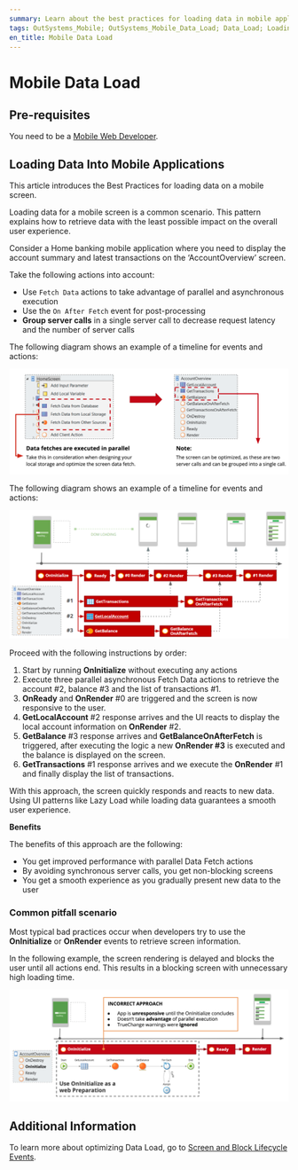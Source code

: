 ```yaml
---
summary: Learn about the best practices for loading data in mobile applications, to guarantee a better experience to your users.
tags: OutSystems_Mobile; OutSystems_Mobile_Data_Load; Data_Load; Loading_Data_on_Mobile_Apps
en_title: Mobile Data Load
---
```


# Mobile Data Load

## Pre-requisites
You need to be a [Mobile Web Developer](https://www.outsystems.com/learn/paths/1/becoming-a-mobile-developer/).

## Loading Data Into Mobile Applications

This article introduces the Best Practices for loading data on a mobile screen.

Loading data for a mobile screen is a common scenario. This pattern explains how to retrieve data with the least possible impact on the overall user experience.

Consider a Home banking mobile application where you need to display the account summary and latest transactions on the ‘AccountOverview’ screen.

Take the following actions into account:

* Use `Fetch Data` actions to take advantage of parallel and asynchronous execution
* Use the `On After Fetch` event for post-processing
* **Group server calls** in a single server call to decrease request latency and the number of server calls

The following diagram shows an example of a timeline for events and actions:

![Parallel Data Fetches](images/data-load/parallel_data_fetches.png?width=750)

The following diagram shows an example of a timeline for events and actions:

![Timeline for events and actions](images/data-load/timeline_events_actions.png?width=850)

Proceed with the following instructions by order:

1. Start by running **OnInitialize** without executing any actions
1. Execute three parallel asynchronous Fetch Data actions to retrieve the account #2, balance #3 and the list of transactions #1.
1. **OnReady** and **OnRender** #0 are triggered and the screen is now responsive to the user.
1. **GetLocalAccount** #2 response arrives and the UI reacts to display the local account information on **OnRender** #2.
1. **GetBalance** #3 response arrives and **GetBalanceOnAfterFetch** is triggered, after executing the logic a new **OnRender #3** is executed and the balance is displayed on the screen.
1. **GetTransactions** #1 response arrives and we execute the **OnRender** #1 and finally display the list of transactions.

With this approach, the screen quickly responds and reacts to new data. Using UI patterns like Lazy Load while loading data guarantees a smooth user experience.

**Benefits**

The benefits of this approach are the following:

* You get improved performance with parallel Data Fetch actions
* By avoiding synchronous server calls, you get non-blocking screens
* You get a smooth experience as you gradually present new data to the user

### Common pitfall scenario

Most typical bad practices occur when developers try to use the **OnInitialize** or **OnRender** events to retrieve screen information.

In the following example, the screen rendering is delayed and blocks the user until all actions end. This results in a blocking screen with unnecessary high loading time.

![Common pitfall scenario](images/data-load/incorrect_approach.png?width=750)

## Additional Information

To learn more about optimizing Data Load, go to [Screen and Block Lifecycle Events](https://success.outsystems.com/Documentation/11/Developing_an_Application/Implement_Application_Logic/Screen_and_Block_Lifecycle_Events).

